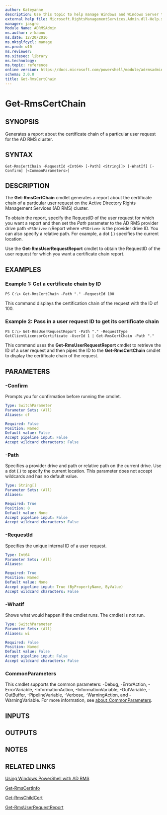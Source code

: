 ```yaml
---
author: Kateyanne
description: Use this topic to help manage Windows and Windows Server technologies with Windows PowerShell.
external help file: Microsoft.RightsManagementServices.Admin.dll-Help.xml
manager: jasgro
Module Name: ADRMSAdmin
ms.author: v-kaunu
ms.date: 12/20/2016
ms.mktglfcycl: manage
ms.prod: w10
ms.reviewer: 
ms.sitesec: library
ms.technology: 
ms.topic: reference
online version: https://docs.microsoft.com/powershell/module/adrmsadmin/get-rmscertchain?view=windowsserver2022-ps&wt.mc_id=ps-gethelp
schema: 2.0.0
title: Get-RmsCertChain
---
```


# Get-RmsCertChain

## SYNOPSIS
Generates a report about the certificate chain of a particular user request for the AD RMS cluster.

## SYNTAX

```
Get-RmsCertChain -RequestId <Int64> [-Path] <String[]> [-WhatIf] [-Confirm] [<CommonParameters>]
```

## DESCRIPTION
The **Get-RmsCertChain** cmdlet generates a report about the certificate chain of a particular user request on the Active Directory Rights Management Services (AD RMS) cluster.

To obtain the report, specify the RequestID of the user request for which you want a report and then set the *Path* parameter to the AD RMS provider drive path `<PSDrive>:\`Report where `<PSDrive>` is the provider drive ID.
You can also specify a relative path.
For example, a dot (.) specifies the current location.

Use the **Get-RmsUserRequestReport** cmdlet to obtain the RequestID of the user request for which you want a certificate chain report.

## EXAMPLES

### Example 1: Get a certificate chain by ID
```
PS C:\> Get-RmsCertChain -Path "." -RequestId 100
```

This command displays the certification chain of the request with the ID of 100.

### Example 2: Pass in a user request ID to get its certificate chain
```
PS C:\> Get-RmsUserRequestReport -Path "." -RequestType GetClientLicensorCertificate -UserId 1 | Get-RmsCertChain -Path "."
```

This command uses the **Get-RmsUserRequestReport** cmdlet to retrieve the ID of a user request and then pipes the ID to the **Get-RmsCertChain** cmdlet to display the certificate chain of the request.

## PARAMETERS

### -Confirm
Prompts you for confirmation before running the cmdlet.

```yaml
Type: SwitchParameter
Parameter Sets: (All)
Aliases: cf

Required: False
Position: Named
Default value: False
Accept pipeline input: False
Accept wildcard characters: False
```

### -Path
Specifies a provider drive and path or relative path on the current drive.
Use a dot (.) to specify the current location.
This parameter does not accept wildcards and has no default value.

```yaml
Type: String[]
Parameter Sets: (All)
Aliases: 

Required: True
Position: 0
Default value: None
Accept pipeline input: False
Accept wildcard characters: False
```

### -RequestId
Specifies the unique internal ID of a user request.

```yaml
Type: Int64
Parameter Sets: (All)
Aliases: 

Required: True
Position: Named
Default value: None
Accept pipeline input: True (ByPropertyName, ByValue)
Accept wildcard characters: False
```

### -WhatIf
Shows what would happen if the cmdlet runs.
The cmdlet is not run.

```yaml
Type: SwitchParameter
Parameter Sets: (All)
Aliases: wi

Required: False
Position: Named
Default value: False
Accept pipeline input: False
Accept wildcard characters: False
```

### CommonParameters
This cmdlet supports the common parameters: -Debug, -ErrorAction, -ErrorVariable, -InformationAction, -InformationVariable, -OutVariable, -OutBuffer, -PipelineVariable, -Verbose, -WarningAction, and -WarningVariable. For more information, see [about_CommonParameters](https://go.microsoft.com/fwlink/?LinkID=113216).

## INPUTS

## OUTPUTS

## NOTES

## RELATED LINKS

[Using Windows PowerShell with AD RMS](https://go.microsoft.com/fwlink/?LinkId=136806)

[Get-RmsCertInfo](./Get-RmsCertInfo.md)

[Get-RmsChildCert](./Get-RmsChildCert.md)

[Get-RmsUserRequestReport](./Get-RmsUserRequestReport.md)

